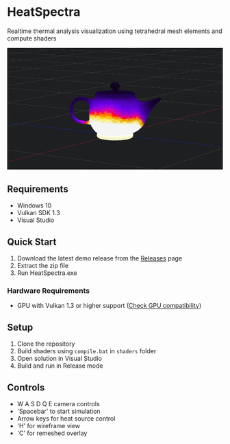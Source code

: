# HeatSpectra

Realtime thermal analysis visualization using tetrahedral mesh elements and compute shaders

![Heat Transfer Capture](x64/Release/capture.png)

## Requirements
- Windows 10
- Vulkan SDK 1.3
- Visual Studio 

## Quick Start
1. Download the latest demo release from the [Releases](https://github.com/tsun3doku/HeatSpectra/releases) page
2. Extract the zip file
3. Run HeatSpectra.exe

### Hardware Requirements
- GPU with Vulkan 1.3 or higher support ([Check GPU compatibility](https://vulkan.gpuinfo.org/))

## Setup
1. Clone the repository
2. Build shaders using `compile.bat` in `shaders` folder
3. Open solution in Visual Studio
4. Build and run in Release mode

## Controls
- W A S D Q E camera controls
- 'Spacebar' to start simulation
-  Arrow keys for heat source control
- 'H' for wireframe view
- 'C' for remeshed overlay

